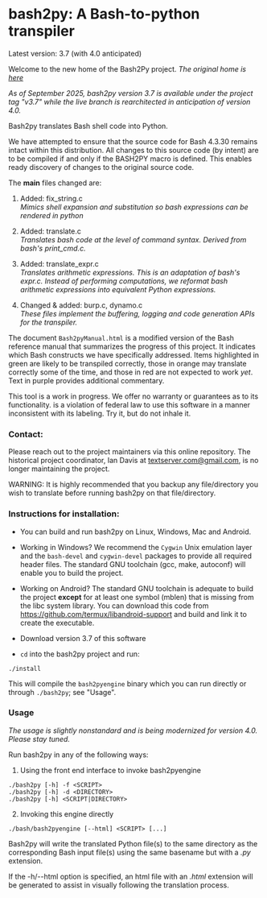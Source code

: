 # bash2py: A Bash-to-python transpiler<br>
Latest version: 3.7 (with 4.0 anticipated)

Welcome to the new home of the Bash2Py project. *The original home is [here](https://www.swag.uwaterloo.ca/bash2py/index.html)*<br>

*As of September 2025, bash2py version 3.7 is available under the project tag "v3.7"
while the live branch is rearchitected in anticipation of version 4.0.*<br>

Bash2py translates Bash shell code into Python.

We have attempted to ensure that the source code for Bash 4.3.30 remains intact within this distribution. All changes to this source code (by intent) are to be compiled if and only if the BASH2PY macro is defined. This enables ready discovery of changes to the original source code.

The **main** files changed are:
1.  Added:  fix_string.c<br>
    *Mimics shell expansion and substitution so bash expressions can be rendered in python*

2.  Added:  translate.c<br>
    *Translates bash code at the level of command syntax. Derived from bash's print_cmd.c.*

3.  Added: translate_expr.c<br>
    *Translates arithmetic expressions. This is an adaptation of bash's expr.c. Instead of performing computations, we reformat bash arithmetic expressions into equivalent Python expressions.*

4.  Changed & added: burp.c, dynamo.c<br>
    *These files implement the buffering, logging and code generation APIs for the transpiler.*

The document `Bash2pyManual.html` is a modified version of the Bash reference manual that summarizes the progress of this project. It indicates which Bash constructs we have specifically addressed. Items highlighted in green are likely to be transpiled correctly, those in orange may translate correctly some of the time, and those in red are not expected to work *yet*. Text in purple provides additional commentary.

This tool is a work in progress. We offer no warranty or guarantees as to its functionality. is a violation of federal law to use this software in a manner inconsistent with its labeling. Try it, but do not inhale it.

### Contact:

Please reach out to the project maintainers via this online repository.
The historical project coordinator, Ian Davis at textserver.com@gmail.com, is no longer maintaining the project.

WARNING: It is highly recommended that you backup any file/directory you wish to translate before running bash2py on that file/directory.

### Instructions for installation:
- You can build and run bash2py on Linux, Windows, Mac and Android.

- Working in Windows? We recommend the `Cygwin` Unix emulation layer and the `bash-devel` and `cygwin-devel` packages to provide all required header files. The standard GNU toolchain (gcc, make, autoconf) will enable you to build the project.

- Working on Android? The standard GNU toolchain is adequate to build the project **except** for at least one symbol (mblen) that is missing from the libc system library. You can download this code from https://github.com/termux/libandroid-support and build and link it to create the executable.

- Download version 3.7 of this software

- `cd` into the bash2py project and run:

```console
./install
```
This will compile the `bash2pyengine` binary which you can run directly or through `./bash2py`; see "Usage".

### Usage
*The usage is slightly nonstandard and is being modernized for version 4.0. Please stay tuned.*

Run bash2py in any of the following ways:

1. Using the front end interface to invoke bash2pyengine

```console
./bash2py [-h] -f <SCRIPT>
./bash2py [-h] -d <DIRECTORY>
./bash2py [-h] <SCRIPT|DIRECTORY>
```

2. Invoking this engine directly

```console
./bash/bash2pyengine [--html] <SCRIPT> [...]
```

Bash2py will write the translated Python file(s) to the same directory as the corresponding Bash input file(s) using the same basename but with a *.py* extension.

If the -h/--html option is specified, an html file with an *.html* extension will be generated to assist in visually following the translation process. 

